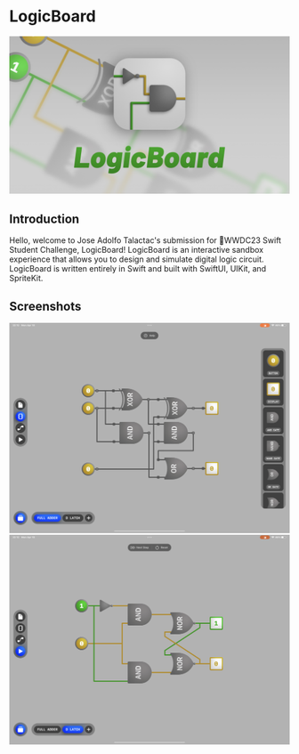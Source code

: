 # LogicBoard

![LogicBoard Banner](https://github.com/devjoseadolfo/LogicBoard/blob/743170bbf9f181f65ae0ff83173f10b628f8b3fd/Banner.jpg)

## Introduction

Hello, welcome to Jose Adolfo Talactac's submission for WWDC23 Swift Student Challenge, LogicBoard! LogicBoard is an interactive sandbox experience that allows you to design and simulate digital logic circuit. LogicBoard is written entirely in Swift and built with SwiftUI, UIKit, and SpriteKit.

## Screenshots

![Screenshot1](https://github.com/devjoseadolfo/LogicBoard/blob/cc5ca04a5eab4421c7c650dd2b0c1505c8039dc8/Screenshots/Screenshot1.png)
![Screenshot2](https://github.com/devjoseadolfo/LogicBoard/blob/cc5ca04a5eab4421c7c650dd2b0c1505c8039dc8/Screenshots/Screenshot2.png)

